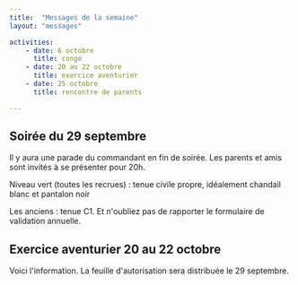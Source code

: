 ```yaml
---
title:  "Messages de la semaine"
layout: "messages"

activities: 
    - date: 6 octobre
      title: congé
    - date: 20 au 22 octobre
      title: exercice aventurier
    - date: 25 octobre
      title: rencontre de parents

---
```

 
## Soirée du 29 septembre 
 
Il y aura une parade du commandant en fin de soirée. Les parents et amis sont invités à se présenter pour 20h.

Niveau vert (toutes les recrues) : tenue civile propre, idéalement chandail blanc et pantalon noir

Les anciens : tenue C1. Et n'oubliez pas de rapporter le formulaire de validation annuelle.

## Exercice aventurier 20 au 22 octobre
 
Voici l'information. La feuille d'autorisation sera distribuée le 29 septembre.

